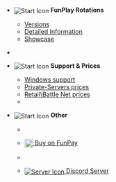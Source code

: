 <!-- docs/_sidebar.md -->
- <img src="https://i.imgur.com/oHIl3Pt.png" alt="Start Icon" style="vertical-align: middle;"> **FunPlay Rotations**

	- [Versions](/) 
	- [Detailed Information](other.md)
	- [Showcase](Showcase.md)
-  
- <img src="https://i.imgur.com/OU99Wv5.png" alt="Start Icon" style="vertical-align: middle;"> **Support & Prices**
	- [Windows support](Windows.md)
	- [Private-Servers prices](pprice.md)
	- [Retail\Battle Net prices](rprice.md)
	-
- <img src="https://i.imgur.com/AjDCWqf.png" alt="Start Icon" style="vertical-align: middle;"> **Other**

  - <a href="https://funpay.com/users/350736/">
  - <img src="https://i.imgur.com/zP8M1ae.png" width="20" height="20" alt="Server Icon" style="vertical-align: middle;"> Buy on FunPay</a>
  
  - <a href="https://discord.gg/GVyXrjN9kM">
  - <img src="https://i.imgur.com/G4k9Cwn.png" alt="Server Icon" style="vertical-align: middle;"> Discord Server</a>
  
  
